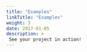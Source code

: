 ```yaml
---
title: "Examples"
linkTitle: "Examples"
weight: 3
date: 2017-01-05
description: >
 See your project in action!
---
```


